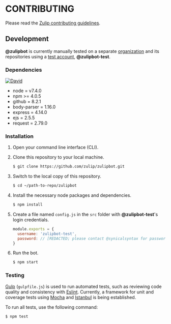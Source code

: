 # CONTRIBUTING

Please read the [Zulip contributing guidelines](http://zulip.readthedocs.io/en/latest/readme-symlink.html).

## Development

**@zulipbot** is currently manually tested on a
separate [organization](https://github.com/zulipbot-testing) and its
repositories using a [test account](https://github.com/zulipbot-test),
**@zulipbot-test**.

### Dependencies

[![David](https://img.shields.io/david/zulip/zulipbot.svg)](https://david-dm.org/zulip/zulipbot)

* node = v7.4.0
* npm >= 4.0.5
* github = 8.2.1
* body-parser = 1.16.0
* express = 4.14.0
* ejs = 2.5.5
* request = 2.79.0

### Installation

1. Open your command line interface (CLI).
2. Clone this repository to your local machine.

    ```sh
    $ git clone https://github.com/zulip/zulipbot.git
    ```

3. Switch to the local copy of this repository.

    ```sh
    $ cd ~/path-to-repo/zulipbot
    ```

4. Install the necessary node packages and dependencies.

    ```sh
    $ npm install
    ```

5. Create a file named `config.js` in the `src` folder with
**@zulipbot-test**'s login credentials.

    ```js
    module.exports = {
      username: 'zulipbot-test',
      password: // [REDACTED; please contact @synicalsyntax for password]
    }
    ```

6. Run the bot.

    ```sh
    $ npm start
    ```

### Testing

[Gulp](http://gulpjs.com) (`gulpfile.js`) is used to run automated tests, such
as reviewing code quality and consistency with [Eslint](http://eslint.org).
Currently, a framework for unit and coverage tests using
[Mocha](https://mochajs.org) and
[Istanbul](https://github.com/gotwarlost/istanbul) is being established.

To run all tests, use the following command:

```sh
$ npm test
```
